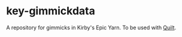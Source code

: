 # key-gimmickdata
A repository for gimmicks in Kirby's Epic Yarn. To be used with [Quilt](https://github.com/Swiftshine/Quilt).
